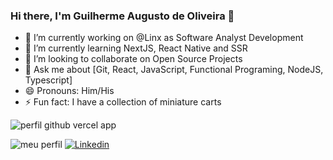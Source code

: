 ### Hi there, I'm Guilherme Augusto de Oliveira 👋

- 🔭 I’m currently working on @Linx as Software Analyst Development
- 🌱 I’m currently learning NextJS, React Native and SSR
- 👯 I’m looking to collaborate on Open Source Projects 
- 💬 Ask me about [Git, React, JavaScript, Functional Programing, NodeJS, Typescript]
- 😄 Pronouns: Him/His
- ⚡ Fun fact: I have a collection of miniature carts

![perfil github vercel app](https://github-readme-stats.vercel.app/api?username=Gui182&show_icons=true&theme=github_dark)

![meu perfil](https://img.shields.io/badge/-Meu%20Perfil-blue)
[![Linkedin](https://img.shields.io/badge/-Linkedin-060606?style=flat&labelColor=0D0D0D&logo=Linkedin&Color=white)](https://www.linkedin.com/in/guilherme-oliveira-5131a213b/)



